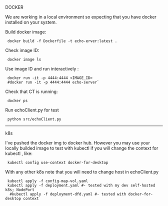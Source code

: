 DOCKER

We are working in a local environment so expecting that you have docker installed on your system.


Build docker image:

```
 docker build -f Dockerfile -t echo-erver:latest .
```

Check image ID:

```
 docker image ls
```

Use image ID and run interactively : 

```
 docker run -it -p 4444:4444 <IMAGE_ID>
 #docker run -it -p 4444:4444 echo-server`
```
Check that CT is running:

```
 docker ps
```

Run echoClient.py for test

```
 python src/echoClient.py
```


-----------
k8s

I've pushed the docker img to docker hub. However you may use your locally builded image to test with kubectl if you will change the context for kubectl  , like: 

```
 kubectl config use-context docker-for-desktop
```

With any other k8s note that you will need to change host in echoClient.py

```
 kubectl apply -f config-map-vol.yaml
 kubectl apply -f deployment.yaml #- tested with my dev self-hosted k8s; NodePort
  #kubectl apply -f deployment-dfd.yaml #- tested with docker-for-desktop context
```






